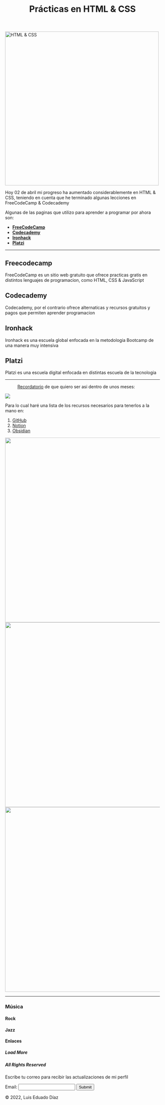 <!DOCTYPE html>
<html lang="en-US">
  <head>
      <meta charset="UTF-8">
      <title><strong>Prácticas en HTML & CSS</strong></title>
      <link href="style.css" type="text/css" rel="stylesheet">
  </head>
  <main>
  <body>
    <header>
    <h1><strong>Prácticas en HTML & CSS</strong></h1>
    </header>
      <img class="imagen-cambios" src="https://www.htmlandcssbook.com/images/slideshow-home/triplicate.jpg"  width="500" alt="HTML & CSS">
      <article class="primer-parrafo">
      <p>Hoy 02 de abril mi progreso ha aumentado considerablemente en HTML & CSS, teniendo en cuenta que he terminado algunas lecciones en FreeCodeCamp & Codecademy</p>
      </article>
      <article class="segundo-parrafo">
      <p>Algunas de las paginas que utilizo para aprender a programar por ahora son:</p>
      </article>
      <nav>
        <ul>
          <li><a href="#freecodecamp" class="links"><strong>FreeCodeCamp</strong></a></li>
          <li><a href="#codecademy" class="links"><strong>Codecademy</strong></a></li>
          <li><a href="#ironhack" class="links"><strong>Ironhack</strong></a></li>
          <li><a href="#platzi" class="links"><strong>Platzi</strong></a></li>
        </ul>
      </nav>
      <hr>
      <section id="freecodecamp">
      <h2><strong>Freecodecamp</strong></h2>
      <article>
      <p>FreeCodeCamp es un sitio web gratuito que ofrece practicas gratis en distintos lenguajes de programacion, como HTML, CSS & JavaScript</p>
      </article>
      </section>
      <section id="codecademy">
        <h2><strong>Codecademy</strong></h2>
      <article>
        <p>Codecademy, por el contrario ofrece alternaticas y recursos gratuitos y pagos que permiten aprender programacion</p>
      </article>
      </section>
      <section id="ironhack">
      <h2><strong>Ironhack</strong></h2>
      <article>
        <p>Ironhack es una escuela global enfocada en la metodologia Bootcamp de una manera muy intensiva</p>
      </article>
      </section>
      <section id="platzi">
      <h2><strong>Platzi</strong></h2>
      <article>
        <p>Platzi es una escuela digital enfocada en distintas escuela de la tecnologia</p>
      </article>
      </section>
      <hr>
    <section class="tercer-parrafo">
      <figure>
    <figcaption><u>Recordatorio</u> de que quiero ser asi dentro de unos meses:</figcaption>
      </figure>
    </section>
      <a href="https://twitter.com/nateliason/status/1505207670789353472?s=20&t=wt18qsNwQRdKL4D2NXe9Ng" target="_blank"><img src="https://pbs.twimg.com/media/FOOSUsJXwAkvjGS?format=jpg&name=medium"></a>
      <article class="fondo-parrafo">
      <p>Para lo cual haré una lista de los recursos necesarios para tenerlos a la mano en:</p>
      <nav>
      <ol>
        <li><a href="#github">GitHub</a></li>
        <li><a href="#notion">Notion</a></li>
        <li><a href="#obsidian">Obsidian</a></li>
      </ol>
      </nav>
    </article>
      <section>
        <img src="https://kinsta.com/es/wp-content/uploads/sites/8/2018/05/qu%C3%A9-es-github-1.png" width="600">
      </section>
      <section>
        <img src="https://encrypted-tbn0.gstatic.com/images?q=tbn:ANd9GcSAa7Rm2qg6nqv-I18u0Kyk5Hu4yb9BWs-xixvf-X3sk-IFC1W4I9DIQJVbDpmM7CI4qLM&usqp=CAU" width="600">
      </section>
      <section>
        <img src="https://windows-cdn.softpedia.com/screenshots/Obsidian-app_1.png" width="600">
      </section>
      <hr>
    <article class="caja blue-box">
      <h3 class="snippet-text">Música</h3>
      <h4 class="caja blanco-box">Rock</h4>
      <h4 class="caja yellow-box">Jazz</h4>
    </article>
        <article class="box white-box">
        <h4 class="snippet-text">Enlaces</h4>
        <h5 class="box black-box">Load More</h5>
        <h5 class="box black-box">All Rights Reserved</h5>
      </article>
      <form>
        <p>Escribe tu correo para recibir las actualizaciones de mi perfil</p>
        <label>Email:</label>
        <input type="text" id="email" name="email">
        <input type="submit" id="submit" name="submit">
      </form>
      <footer>&copy; 2022, Luis Eduado Díaz</footer>
    </body>
    </main>
  </html>

